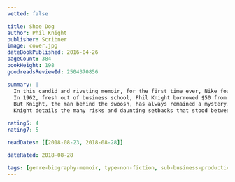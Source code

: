 ```yaml
---
vetted: false

title: Shoe Dog
author: Phil Knight
publisher: Scribner
image: cover.jpg
dateBookPublished: 2016-04-26
pageCount: 384
bookHeight: 198
goodreadsReviewId: 2504370856

summary: |
  In this candid and riveting memoir, for the first time ever, Nike founder and CEO Phil Knight shares the inside story of the company’s early days as an intrepid start-up and its evolution into one of the world’s most iconic, game-changing, and profitable brands.
  In 1962, fresh out of business school, Phil Knight borrowed $50 from his father and created a company with a simple mission: import high-quality, low-cost athletic shoes from Japan. Selling the shoes from the trunk of his lime green Plymouth Valiant, Knight grossed $8,000 his first year. Today, Nike’s annual sales top $30 billion. In an age of startups, Nike is the ne plus ultra of all startups, and the swoosh has become a revolutionary, globe-spanning icon, one of the most ubiquitous and recognizable symbols in the world today.
  But Knight, the man behind the swoosh, has always remained a mystery. Now, for the first time, in a memoir that is candid, humble, gutsy, and wry, he tells his story, beginning with his crossroads moment. At 24, after backpacking around the world, he decided to take the unconventional path, to start his own business—a business that would be dynamic, different.
  Knight details the many risks and daunting setbacks that stood between him and his dream—along with his early triumphs. Above all, he recalls the formative relationships with his first partners and employees, a ragtag group of misfits and seekers who became a tight-knit band of brothers. Together, harnessing the transcendent power of a shared mission, and a deep belief in the spirit of sport, they built a brand that changed everything.

rating5: 4
rating7: 5

readDates: [[2018-08-23, 2018-08-28]]

dateRated: 2018-08-28

tags: [genre-biography-memoir, type-non-fiction, sub-business-productivity, gifted, form-paperback]
---
```

